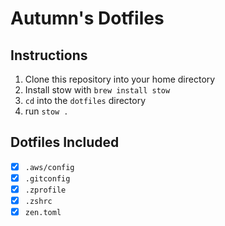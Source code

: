 # Autumn's Dotfiles

## Instructions

1. Clone this repository into your home directory
2. Install stow with `brew install stow`
2. `cd` into the `dotfiles` directory
3. run `stow .`

## Dotfiles Included

- [x] `.aws/config`
- [x] `.gitconfig`
- [x] `.zprofile`
- [x] `.zshrc`
- [x] `zen.toml`
